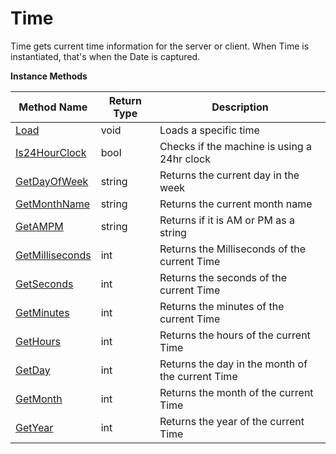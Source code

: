 # Time

Time gets current time information for the server or client. When Time is instantiated, that's when the Date is captured.

**Instance Methods**

Method Name | Return Type | Description
--- | --- | ---
[Load](load.md) | void | Loads a specific time
[Is24HourClock](is24hourclock.md) | bool | Checks if the machine is using a 24hr clock
[GetDayOfWeek](getdayofweek.md) | string | Returns the current day in the week
[GetMonthName](getmonthname.md) | string | Returns the current month name
[GetAMPM](getampm.md) | string | Returns if it is AM or PM as a string
[GetMilliseconds](getmilliseconds.md) | int | Returns the Milliseconds of the current Time
[GetSeconds](getseconds.md) | int | Returns the seconds of the current Time
[GetMinutes](getminutes.md) | int | Returns the minutes of the current Time
[GetHours](gethours.md) | int | Returns the hours of the current Time
[GetDay](getday.md) | int | Returns the day in the month of the current Time
[GetMonth](getmonth.md) | int | Returns the month of the current Time
[GetYear](getyear.md) | int | Returns the year of the current Time